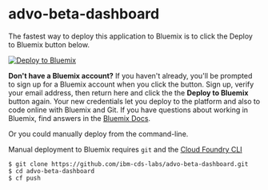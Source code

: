 # advo-beta-dashboard

The fastest way to deploy this application to Bluemix is to click the Deploy to Bluemix button below.

[![Deploy to Bluemix](https://deployment-tracker.mybluemix.net/stats/aa7ed2e962f16e8eee0b5ee0ab5f31fb/button.svg)](https://bluemix.net/deploy?repository=https://github.com/ibm-watson-data-lab/advo-beta-dashboard)

**Don't have a Bluemix account?** If you haven't already, you'll be prompted to sign up for a Bluemix account when you click the button.  Sign up, verify your email address, then return here and click the the **Deploy to Bluemix** button again. Your new credentials let you deploy to the platform and also to code online with Bluemix and Git. If you have questions about working in Bluemix, find answers in the [Bluemix Docs](https://www.ng.bluemix.net/docs/).

Or you could manually deploy from the command-line.

Manual deployment to Bluemix requires `git` and the [Cloud Foundry CLI](https://console.ng.bluemix.net/docs/cli/index.html)

```
$ git clone https://github.com/ibm-cds-labs/advo-beta-dashboard.git
$ cd advo-beta-dashboard
$ cf push
```


